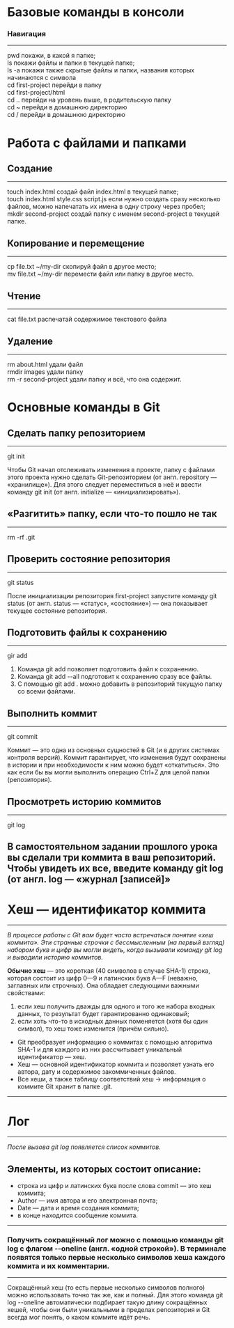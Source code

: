 # **Базовые команды в консоли**
### Навигация
---
pwd  покажи, в какой я папке;  
ls покажи файлы и папки в текущей папке;  
ls -a покажи также скрытые файлы и папки, названия которых начинаются с символа  
cd first-project перейди в папку  
cd first-project/html   
cd .. перейди на уровень выше, в родительскую папку  
cd ~ перейди в домашнюю директорию  
cd / перейди в домашнюю директорию  

# Работа с файлами и папками  
## Создание  
---
touch index.html создай файл index.html в текущей папке;  
touch index.html style.css script.js если нужно создать сразу несколько файлов, можно напечатать их имена в одну строку через пробел;  
mkdir second-project создай папку с именем second-project в текущей папке.  

## Копирование и перемещение  
---
cp file.txt ~/my-dir скопируй файл в другое место;  
mv file.txt ~/my-dir перемести файл или папку в другое место.  

## Чтение  
----
cat file.txt распечатай содержимое текстового файла  

## Удаление  
---
rm about.html удали файл  
rmdir images удали папку  
rm -r second-project  удали папку и всё, что она содержит.  


# **Основные команды в Git**  
## Сделать папку репозиторием  
---
 git init  

 Чтобы Git начал отслеживать изменения в проекте, папку с файлами этого проекта нужно сделать Git-репозиторием (от англ. repository — «хранилище»). Для этого следует переместиться в неё и ввести команду git init (от англ. initialize — «инициализировать»).  

## «Разгитить» папку, если что-то пошло не так  
---
rm -rf .git  
## Проверить состояние репозитория  
---
git status  

После инициализации репозитория first-project запустите команду git status (от англ. status — «статус», «состояние») — она показывает текущее состояние репозитория.   
## Подготовить файлы к сохранению  
---
gir add  

1. Команда git add позволяет подготовить файл к сохранению.  
2. Команда git add --all подготовит к сохранению сразу все файлы.  
3. С помощью git add . можно добавить в репозиторий текущую папку со всеми файлами.  
## Выполнить коммит  
---
git commit  

Коммит — это одна из основных сущностей в Git (и в других системах контроля версий). Коммит гарантирует, что изменения будут сохранены в истории и при необходимости к ним можно будет «откатиться». Это как если бы вы могли выполнить операцию Ctrl+Z для целой папки (репозитория).  
## Просмотреть историю коммитов  
---
git log  

В самостоятельном задании прошлого урока вы сделали три коммита в ваш репозиторий. Чтобы увидеть их все, введите команду git log (от англ. log — «журнал [записей]»  
---
# Хеш — идентификатор коммита
---
*В процессе работы с Git вам будет часто встречаться понятие «хеш коммита». Эти странные строчки с бессмысленным (на первый взгляд) набором букв и цифр вы могли видеть, когда вызывали команду git log и выводили историю коммитов.*  

**Обычно хеш** — это короткая (40 символов в случае SHA-1) строка, которая состоит из цифр 0—9 и латинских букв A—F (неважно, заглавных или строчных). Она обладает следующими важными свойствами:  

1. если хеш получить дважды для одного и того же набора входных данных, то результат будет гарантированно одинаковый;
2. если хоть что-то в исходных данных поменяется (хотя бы один символ), то хеш тоже изменится (причём сильно).

- Git преобразует информацию о коммитах с помощью алгоритма SHA-1 и для каждого из них рассчитывает уникальный идентификатор — хеш.  
- Хеш — основной идентификатор коммита и позволяет узнать его автора, дату и содержимое закоммиченных файлов.  
- Все хеши, а также таблицу соответствий хеш → информация о коммите Git хранит в папке .git.  
---
# Лог 
---
*После вызова git log появляется список коммитов.*  

## Элементы, из которых состоит описание:  

- строка из цифр и латинских букв после слова commit — это хеш коммита;  
- Author — имя автора и его электронная почта;  
- Date — дата и время создания коммита;  
- в конце находится сообщение коммита.  

---
### Получить сокращённый лог можно с помощью команды git log с флагом --oneline (англ. «одной строкой»). В терминале появятся только первые несколько символов хеша каждого коммита и их комментарии.
---

Сокращённый хеш (то есть первые несколько символов полного) можно использовать точно так же, как и полный. Для этого команда git log --oneline автоматически подбирает такую длину сокращённых хешей, чтобы они были уникальными в пределах репозитория и Git всегда мог понять, о каком коммите идёт речь.  

